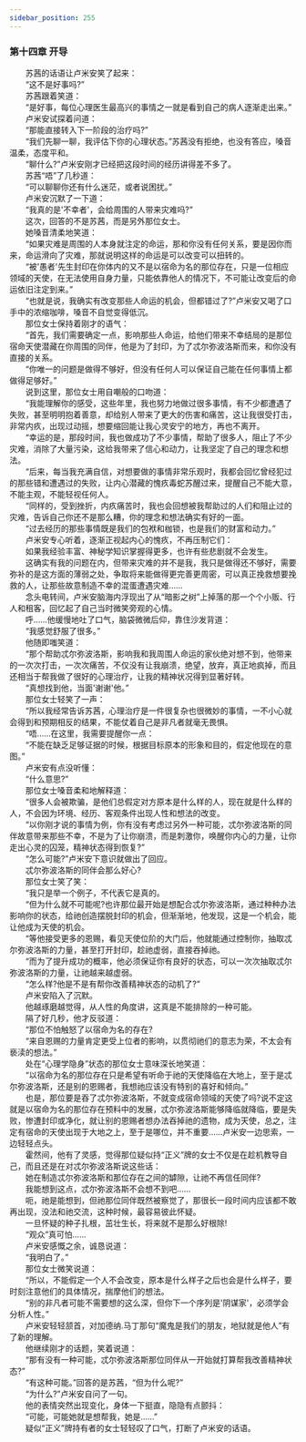 ```yaml
---
sidebar_position: 255
---
```

### 第十四章 开导  


　　苏茜的话语让卢米安笑了起来：  
　　“这不是好事吗?”  
　　苏茜跟着笑道：  
　　“是好事，每位心理医生最高兴的事情之一就是看到自己的病人逐渐走出来。”  
　　卢米安试探着问道：  
　　“那能直接转入下一阶段的治疗吗?”  
　　“我们先聊一聊，我评估下你的心理状态。”苏茜没有拒绝，也没有答应，嗓音温柔，态度平和。  
　　“聊什么?”卢米安刚才已经把这段时间的经历讲得差不多了。  
　　苏茜“唔”了几秒道：  
　　“可以聊聊你还有什么迷茫，或者说困扰。”  
　　卢米安沉默了一下道：  
　　“我真的是'不幸者'，会给周围的人带来灾难吗?”  
　　这次，回答的不是苏茜，而是另外那位女士。  
　　她嗓音清柔地笑道：  
　　“如果灾难是周围的人本身就注定的命运，那和你没有任何关系，要是因你而来，命运滑向了灾难，那就说明这样的命运是可以改变可以扭转的。  
　　“被'愚者'先生封印在你体内的又不是以宿命为名的那位存在，只是一位相应领域的天使，在无法使用自身力量，只能依靠他人的情况下，不可能让改变后的命运依旧注定到来。”  
　　“也就是说，我确实有改变那些人命运的机会，但都错过了?”卢米安又喝了口手中的浓缩咖啡，嗓音不自觉变得低沉。  
　　那位女士保持着刚才的语气：  
　　“首先，我们需要确定一点，影响那些人命运，给他们带来不幸结局的是那位宿命天使潜藏在你周围的同伴，他是为了封印，为了忒尔弥波洛斯而来，和你没有直接的关系。  
　　“你唯一的问题是做得不够好，但没有任何人可以保证自己能在任何事情上都做得足够好。”  
　　说到这里，那位女士用自嘲般的口吻道：  
　　“我能理解你的感受，这些年里，我也努力地做过很多事情，有不少都遭遇了失败，甚至明明抱着善意，却给别人带来了更大的伤害和痛苦，这让我很受打击，非常内疚，出现过动摇，想要缩回能让我心灵安宁的地方，再也不离开。  
　　“幸运的是，那段时间，我也做成功了不少事情，帮助了很多人，阻止了不少灾难，消除了大量污染，这给我带来了信心和动力，让我坚定了自己的理念和想法。  
　　“后来，每当我充满自信，对想要做的事情非常乐观时，我都会回忆曾经犯过的那些错和遭遇过的失败，让内心潜藏的愧疚毒蛇苏醒过来，提醒自己不能大意，不能主观，不能轻视任何人。  
　　“同样的，受到挫折，内疚痛苦时，我也会回想被我帮助过的人们和阻止过的灾难，告诉自己你还不是那么糟，你的理念和想法确实有好的一面。  
　　“过去经历的那些事情既是我们的包袱和枷锁，也是我们的财富和动力。”  
　　卢米安专心听着，逐渐正视起内心的愧疚，不再压制它们：  
　　如果我经验丰富、神秘学知识掌握得更多，也许有些悲剧就不会发生。  
　　这确实有我的问题在内，但带来灾难的并不是我，我只是做得还不够好，需要弥补的是这方面的薄弱之处，争取将来能做得更完善更周密，可以真正挽救想要挽救的人，让那些故意制造不幸的混蛋遭遇灾难……  
　　念头电转间，卢米安脑海内浮现出了从“暗影之树”上掉落的那一个个小贩、行人和租客，回忆起了自己当时微笑旁观的心情。  
　　呼……他缓慢地吐了口气，脑袋微微后仰，靠住沙发背道：  
　　“我感觉舒服了很多。”  
　　他随即嗤笑道：  
　　“那个帮助忒尔弥波洛斯，影响我和我周围人命运的家伙绝对想不到，他带来的一次次打击，一次次痛苦，不仅没有让我崩溃，绝望，放弃，真正地疯掉，而且还相当于帮我做了很好的心理治疗，让我的精神状况得到显著好转。  
　　“真想找到他，当面'谢谢'他。”  
　　那位女士轻笑了一声：  
　　“所以我经常告诉苏茜，心理治疗是一件很复杂也很微妙的事情，一不小心就会得到和预期相反的结果，不能仗着自己是非凡者就毫无畏惧。  
　　“唔……在这里，我需要提醒你一点：  
　　“不能在缺乏足够证据的时候，根据目标原本的形象和目的，假定他现在的意图。”  
　　卢米安有点没听懂：  
　　“什么意思?”  
　　那位女士嗓音柔和地解释道：  
　　“很多人会被欺骗，是他们总假定对方原本是什么样的人，现在就是什么样的人，不会因为环境、经历、客观条件出现人性和想法的改变。  
　　“以你刚才说的事情为例，你有没有考虑过另外一种可能，忒尔弥波洛斯的同伴故意带来那些不幸，不是为了让你崩溃，而是刺激你，唤醒你内心的力量，让你走出心灵的囚笼，精神状态得到恢复?”  
　　“怎么可能?”卢米安下意识就做出了回应。  
　　忒尔弥波洛斯的同伴会那么好心?  
　　那位女士笑了笑：  
　　“我只是举一个例子，不代表它是真的。  
　　“但为什么就不可能呢?也许那位最开始是想配合忒尔弥波洛斯，通过种种办法影响你的状态，给祂创造摆脱封印的机会，但渐渐地，他发现，这是一个机会，能让他成为天使的机会。  
　　“等他接受更多的恩赐，看见天使位阶的大门后，他就能通过控制你，抽取忒尔弥波洛斯的力量，甚至打开封印，趁祂虚弱，直接吞掉祂。  
　　“而为了提升成功的概率，他必须保证你有良好的状态，可以一次次抽取忒尔弥波洛斯的力量，让祂越来越虚弱。  
　　“怎么样?他是不是有帮你改善精神状态的动机了?”  
　　卢米安陷入了沉默。  
　　他越琢磨越觉得，从人性的角度讲，这真是不能排除的一种可能。  
　　隔了好几秒，他才反驳道：  
　　“那位不怕触怒了以宿命为名的存在?  
　　“来自恩赐的力量肯定更受上位者的影响，以贯彻祂们的意志为荣，不太会有亵渎的想法。”  
　　处在“心理学隐身”状态的那位女士意味深长地笑道：  
　　“以宿命为名的那位存在只是希望有听命于祂的天使降临在大地上，至于是忒尔弥波洛斯，还是别的恩赐者，我想祂应该没有特别的喜好和倾向。”  
　　也是，那位要是吞了忒尔弥波洛斯，不就变成宿命领域的天使了吗?说不定这就是以宿命为名的那位存在预料中的发展，忒尔弥波洛斯能够降临就降临，要是失败，惨遭封印或净化，就让别的恩赐者想办法吞掉祂的遗物，成为天使，总之，注定有宿命的天使出现于大地之上，至于是哪位，并不重要……卢米安一边思索，一边轻轻点头。  
　　霍然间，他有了灵感，觉得那位疑似持“正义”牌的女士不仅是在趁机教导自己，而且还是在对忒尔弥波洛斯说这些话：  
　　她在制造忒尔弥波洛斯和那位存在之间的罅隙，让祂不再信任同伴?  
　　我能想到这点，忒尔弥波洛斯不会想不到吧……  
　　呃，祂是能想到，但祂那位同伴既然被察觉了，那很长一段时间内应该都不敢再出现，没法和祂交流，这种时候，最容易彼此怀疑。  
　　一旦怀疑的种子扎根，茁壮生长，将来就不是那么好根除!  
　　“观众”真可怕……  
　　卢米安感慨之余，诚恳说道：  
　　“我明白了。”  
　　那位女士微笑说道：  
　　“所以，不能假定一个人不会改变，原本是什么样子之后也会是什么样子，要时刻注意他们的具体情况，揣摩他们的想法。  
　　“别的非凡者可能不需要想的这么深，但你下一个序列是'阴谋家'，必须学会分析人性。”  
　　卢米安轻轻颔首，对加德纳.马丁那句“魔鬼是我们的朋友，地狱就是他人”有了新的理解。  
　　他继续刚才的话题，笑着说道：  
　　“那有没有一种可能，忒尔弥波洛斯那位同伴从一开始就打算帮我改善精神状态?”  
　　“有这种可能。”回答的是苏茜，“但为什么呢?”  
　　“为什么?”卢米安自问了一句。  
　　他的表情突然出现变化，身体一下挺直，隐隐有点颤抖：  
　　“可能，可能她就是想帮我，她是……”  
　　疑似“正义”牌持有者的女士轻轻叹了口气，打断了卢米安的话语。  
